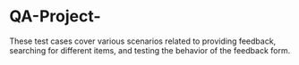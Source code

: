 # QA-Project-
These test cases cover various scenarios related to providing feedback, searching for different items, and testing the behavior of the feedback form.
